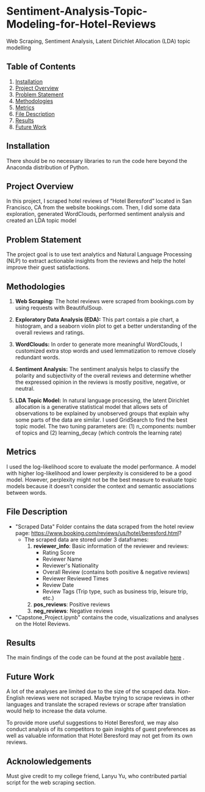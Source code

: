# Sentiment-Analysis-Topic-Modeling-for-Hotel-Reviews
Web Scraping, Sentiment Analysis, Latent Dirichlet Allocation (LDA) topic modelling

## Table of Contents

1. [Installation](#Installation)
2. [Project Overview](#Project-Overview)
3. [Problem Statement](#Problem-Statement)
4. [Methodologies](#Methodologies)
5. [Metrics](#Metrics)
6. [File Description](#File-Description)
7. [Results](#Results)
8. [Future Work](#Future-Work)

## Installation
There should be no necessary libraries to run the code here beyond the Anaconda distribution of Python. 

## Project Overview
In this project, I scraped hotel reviews of “Hotel Beresford” located in San Francisco, CA from the website bookings.com. Then, I did some data exploration, generated WordClouds, performed sentiment analysis and created an LDA topic model

## Problem Statement
The project goal is to use text analytics and Natural Language Processing (NLP) to extract actionable insights from the reviews and help the hotel improve their guest satisfactions.

## Methodologies
1) **Web Scraping:**
The hotel reviews were scraped from bookings.com by using requests with BeautifulSoup. 

2) **Exploratory Data Analysis (EDA):**
This part contais a pie chart, a histogram, and a seaborn violin plot to get a better understanding of the overall reviews and ratings.

3) **WordClouds:**
In order to generate more meaningful WordClouds, I customized extra stop words and used lemmatization to remove closely redundant words.

4) **Sentiment Analysis:**
The sentiment analysis helps to classify the polarity and subjectivity of the overall reviews and determine whether the expressed opinion in the reviews is mostly positive, negative, or neutral.

5) **LDA Topic Model:**
In natural language processing, the latent Dirichlet allocation is a generative statistical model that allows sets of observations to be explained by unobserved groups that explain why some parts of the data are similar. I used GridSearch to find the best topic model. The two tuning parameters are: (1) n_components: number of topics and (2) learning_decay (which controls the learning rate)

## Metrics
I used the log-likelihood score to evaluate the model performance. A model with higher log-likelihood and lower perplexity is considered to be a good model.
However, perplexity might not be the best measure to evaluate topic models because it doesn’t consider the context and semantic associations between words. 

## File Description
* "Scraped Data" Folder contains the data scraped from the hotel review page: https://www.booking.com/reviews/us/hotel/beresford.html?
   * The scraped data are stored under 3 dataframes:
      1) **reviewer_info**: Basic information of the reviewer and reviews:
          * Rating Score
          * Reviewer Name
          * Reviewer's Nationality
          * Overall Review (contains both positive & negative reviews)
          * Reviewer Reviewed Times
          * Review Date
          * Review Tags (Trip type, such as business trip, leisure trip, etc.)
      2) **pos_reviews**: Positive reviews
      3) **neg_reviews**: Negative reviews
* "Capstone_Project.ipynb" contains the code, visualizations and analyses on the Hotel Reviews.

## Results
The main findings of the code can be found at the post available [here](https://medium.com/@jwbusiness123/sentiment-analysis-topic-modeling-for-hotel-reviews-6b83653f5b08?source=friends_link&sk=6bb2c73a2cfc5045ae528c9a5e823ceb)
.

## Future Work
A lot of the analyses are limited due to the size of the scraped data. Non-English reviews were not scraped. Maybe trying to scrape reviews in other languages and translate the scraped reviews or scrape after translation would help to increase the data volume.

To provide more useful suggestions to Hotel Beresford, we may also conduct analysis of its competitors to gain insights of guest preferences as well as valuable information that Hotel Beresford may not get from its own reviews.

## Acknolowledgements
Must give credit to my college friend, Lanyu Yu, who contributed partial script for the web scraping section. 

